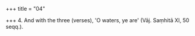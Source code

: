+++
title = "04"

+++
4. And with the three (verses), 'O waters, ye are' (Vāj. Saṃhitā XI, 50 seqq.).
